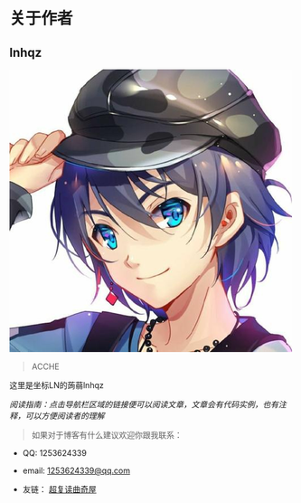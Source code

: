 # 关于作者

## lnhqz
![](image/avatar.jpg)
> ACCHE

这里是坐标LN的蒟蒻lnhqz

*阅读指南：点击导航栏区域的链接便可以阅读文章，文章会有代码实例，也有注释，可以方便阅读者的理解*

> 如果对于博客有什么建议欢迎你跟我联系：

- QQ: 1253624339

- email: 1253624339@qq.com

- 友链：
        [超复读曲奇屋](https://blog.re-cookie.net/)
